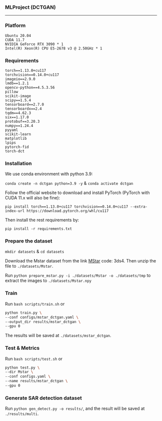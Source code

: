 ### MLProject (DCTGAN)
-------------
### Platform
```
Ubuntu 20.04
CUDA 11.7
NVIDIA GeForce RTX 3090 * 1
Intel(R) Xeon(R) CPU E5-2678 v3 @ 2.50GHz * 1
```
### Requirements
```
torch==1.13.0+cu117 
torchvision==0.14.0+cu117
imageio==2.9.0
lmdb==1.2.1
opencv-python==4.5.3.56
pillow
scikit-image
scipy==1.5.4
tensorboard==2.7.0
tensorboardx==2.4
tqdm==4.62.3
six==1.17.0
protobuf==3.20.3
numpy==1.24.4
pyyaml
scikit-learn
matplotlib
lpips
pytorch-fid
torch-dct
```

### Installation
We use conda environment with python 3.9:

`conda create -n dctgan python=3.9 -y` & 
`conda activate dctgan`

Follow the official website to download and install PyTorch (PyTorch with CUDA 11.x will also be fine):

`pip install torch==1.13.0+cu117 torchvision==0.14.0+cu117 --extra-index-url https://download.pytorch.org/whl/cu117`

Then install the rest requirements by:

`pip install -r requirements.txt`

### Prepare the dataset
`mkdir datasets` & `cd datasets`

Download the Mstar dataset from the link [MStar](https://pan.baidu.com/s/183OZYvfwezPtAvHx9TItyA?pwd=3ds4) code: 3ds4. Then unzip the file to `./datasets/Mstar`. 

Run `python prepare_mstar.py -i ./datasets/Mstar -o ./datasets/tmp` to extract the images to `./datasets/Mstar.npy`

### Train
Run `bash scripts/train.sh` or 
```sh
python train.py \
--conf configs/mstar_dctgan.yaml \
--output_dir results/mstar_dctgan \
--gpu 0
```
The results will be saved at `./datasets/mstar_dctgan`.

### Test & Metrics
Run `bash scripts/test.sh` or 
```sh
python test.py \
--dir Mstar \
--conf configs.yaml \
--name results/mstar_dctgan \
--gpu 0
```

### Generate SAR detection dataset
Run `python gen_detect.py -o results/`, and the result will be saved at `./results/multi`.
